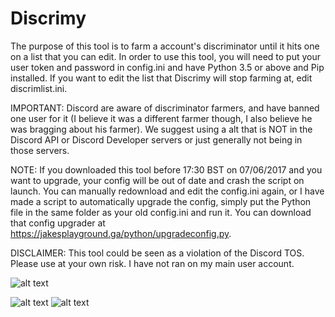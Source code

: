 # Discrimy

The purpose of this tool is to farm a account's discriminator until it hits one on a list that you can edit. In order to use this tool, you will need to put your user token and password in config.ini and have Python 3.5 or above and Pip installed. If you want to edit the list that Discrimy will stop farming at, edit discrimlist.ini.

IMPORTANT: Discord are aware of discriminator farmers, and have banned one user for it (I believe it was a different farmer though, I also believe he was bragging about his farmer). We suggest using a alt that is NOT in the Discord API or Discord Developer servers or just generally not being in those servers.

NOTE: If you downloaded this tool before 17:30 BST on 07/06/2017 and you want to upgrade, your config will be out of date and crash the script on launch. You can manually redownload and edit the config.ini again, or I have made a script to automatically upgrade the config, simply put the Python file in the same folder as your old config.ini and run it. You can download that config upgrader at https://jakesplayground.ga/python/upgradeconfig.py.

DISCLAIMER: This tool could be seen as a violation of the Discord TOS. Please use at your own risk. I have not ran on my main user account.

![alt text](http://i.imgur.com/skbVrau.png)

![alt text](http://i.imgur.com/YtbbtMQ.png)
![alt text](http://i.imgur.com/cR1aB3c.png)
